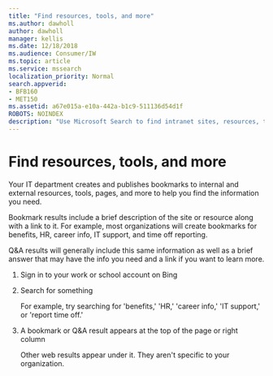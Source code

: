 ```yaml
---
title: "Find resources, tools, and more"
ms.author: dawholl
author: dawholl
manager: kellis
ms.date: 12/18/2018
ms.audience: Consumer/IW
ms.topic: article
ms.service: mssearch
localization_priority: Normal
search.appverid:
- BFB160
- MET150
ms.assetid: a67e015a-e10a-442a-b1c9-511136d54d1f
ROBOTS: NOINDEX
description: "Use Microsoft Search to find intranet sites, resources, tools, and links to internal information"
---
```


# Find resources, tools, and more

Your IT department creates and publishes bookmarks to internal and external resources, tools, pages, and more to help you find the information you need.
  
Bookmark results include a brief description of the site or resource along with a link to it. For example, most organizations will create bookmarks for benefits, HR, career info, IT support, and time off reporting.
  
Q&A results will generally include this same information as well as a brief answer that may have the info you need and a link if you want to learn more.
  
1. Sign in to your work or school account on Bing 
    
2. Search for something
    
    For example, try searching for 'benefits,' 'HR,' 'career info,' 'IT support,' or 'report time off.'
    
3. A bookmark or Q&A result appears at the top of the page or right column
    
    Other web results appear under it. They aren't specific to your organization.

  

